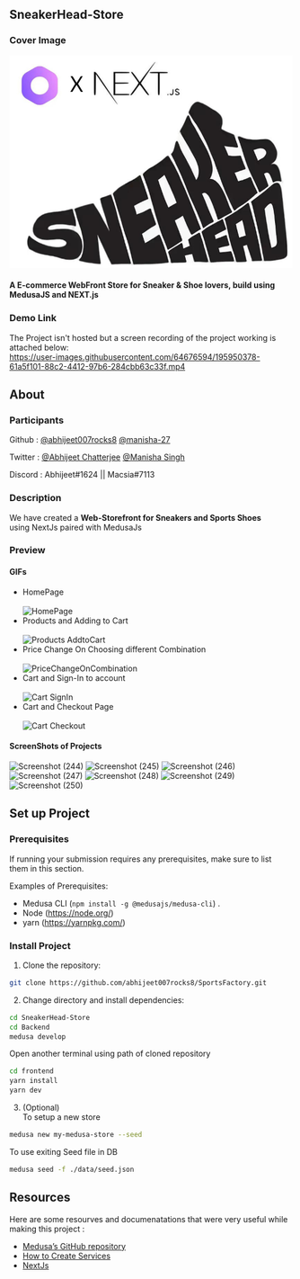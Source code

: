 ## SneakerHead-Store

### Cover Image
<img src="Cover.png"></img>
<br/>
#### A E-commerce WebFront Store for Sneaker & Shoe lovers, build using MedusaJS and NEXT.js 

### Demo Link

The Project isn't hosted but a screen recording of the project working is attached below: <br/>
https://user-images.githubusercontent.com/64676594/195950378-61a5f101-88c2-4412-97b6-284cbb63c33f.mp4

## About

### Participants

Github : [@abhijeet007rocks8](https://github.com/abhijeet007rocks8) [@manisha-27](https://github.com/manisha-27)

Twitter : [@Abhijeet Chatterjee](https://twitter.com/Abhijee58090064) [@Manisha Singh](https://twitter.com/Manisha87672782)

Discord : Abhijeet#1624  ||  Macsia#7113

### Description

We have created a **Web-Storefront for Sneakers and Sports Shoes** <br/> 
using NextJs paired with MedusaJs

### Preview

#### GIFs
- HomePage <br/><br/>
![HomePage](https://user-images.githubusercontent.com/64676594/196001397-d5b9014b-847a-47a6-918f-33cc73a7cf16.gif)
- Products and Adding to Cart <br/><br/>
![Products AddtoCart](https://user-images.githubusercontent.com/64676594/196001407-7a30e2a3-c1ea-449e-b1ae-89a3fad0c71b.gif)
- Price Change On Choosing different Combination <br/><br/>
![PriceChangeOnCombination](https://user-images.githubusercontent.com/64676594/196001412-877d0e8e-72fa-4ea9-960d-5bbba9dfc5b3.gif)
- Cart and Sign-In to account <br/><br/>
![Cart SignIn](https://user-images.githubusercontent.com/64676594/196001439-24d4dc2d-0f1c-483d-9e94-d83a06e0d31d.gif)
- Cart and Checkout Page <br/><br/>
![Cart Checkout](https://user-images.githubusercontent.com/64676594/196001419-f3112dba-d241-494a-9096-9bf30e27d3da.gif)

#### ScreenShots of Projects
![Screenshot (244)](https://user-images.githubusercontent.com/64676594/195950548-361eece7-16c2-49e3-a049-39dc934dc231.png)
![Screenshot (245)](https://user-images.githubusercontent.com/64676594/195950551-71c0cbb0-d5ac-41ec-b2a2-83aece8dddcd.png)
![Screenshot (246)](https://user-images.githubusercontent.com/64676594/195950552-1c97bbd6-fa6b-4431-a5e1-e1cff10cf8ce.png)
![Screenshot (247)](https://user-images.githubusercontent.com/64676594/195950555-8365a54d-5deb-4eb2-8f72-f424223b0e2a.png)
![Screenshot (248)](https://user-images.githubusercontent.com/64676594/195950560-8b97d5a7-4719-4d49-baa6-32b2a828b7b2.png)
![Screenshot (249)](https://user-images.githubusercontent.com/64676594/195950563-c33cac3b-2263-4286-908a-b10d777dec5a.png)
![Screenshot (250)](https://user-images.githubusercontent.com/64676594/195950569-1f158ff2-8fb2-4044-aeb9-6607fd0f23e6.png)


## Set up Project

### Prerequisites

If running your submission requires any prerequisites, make sure to list them in this section.

Examples of Prerequisites:

- Medusa CLI (```npm install -g @medusajs/medusa-cli```) .
- Node (https://node.org/)
- yarn (https://yarnpkg.com/)

### Install Project

1. Clone the repository:

```bash
git clone https://github.com/abhijeet007rocks8/SportsFactory.git
```

2. Change directory and install dependencies:

```bash
cd SneakerHead-Store
cd Backend
medusa develop
```
Open another terminal using path of cloned repository
```bash
cd frontend 
yarn install
yarn dev
```

3. (Optional)<br/>
To setup a new store 
```bash
medusa new my-medusa-store --seed
```

To use exiting Seed file in DB
```bash
medusa seed -f ./data/seed.json
```

## Resources
Here are some resourves and documenatations that were very useful while making this project :

- [Medusa’s GitHub repository](https://github.com/medusajs/medusa)
- [How to Create Services](https://docs.medusajs.com/advanced/backend/services/create-service)
- [NextJs](https://nextjs.org/)
